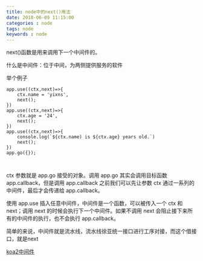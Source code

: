 ```yaml
---
title: node中的next()用法
date: 2018-06-09 11:15:00
categories : node
tags: node
keywords : node
---
```


next()函数是用来调用下一个中间件的。


什么是中间件：位于中间，为两侧提供服务的软件


举个例子

```
app.use((ctx,next)=>{
    ctx.name = 'yixns',
    next();
})
app.use((ctx,next)=>{
    ctx.age = '24',
    next();
})
app.use((ctx,next)=>{
    console.log(`${ctx.name) is ${ctx.age} years old.`)
    next();
})
app.go({});



```
ctx 参数就是 app.go 接受的对象。调用 app.go 其实会调用目标函数 app.callback，但是调用 app.callback 之前我们可以先让参数 ctx 通过一系列的中间件，最后才会传递给 app.callback。

使用 app.use 插入任意中间件，中间件是一个函数，可以被传入一个 ctx 和 next；调用 next 的时候会执行下一个中间件。如果不调用 next 会阻止接下来所有的中间件的执行，也不会执行 app.callback。


简单的来说，中间件就是流水线，流水线徐亚统一接口进行工序对接，而这个借接口，就是next

[koa2中间件](http://www.cnblogs.com/cloud-/p/7239819.html)


